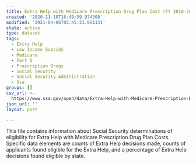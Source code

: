 ```yaml
---
title: Extra Help with Medicare Prescription Drug Plan Cost (FY 2010-2015)
created: '2020-11-10T16:49:59.974308'
modified: '2021-04-06T02:45:21.061131'
state: active
type: dataset
tags:
  - Extra Help
  - Low Income Subsidy
  - Medicare
  - Part D
  - Prescription Drugs
  - Social Security
  - Social Security Administration
  - Ssa
groups: []
csv_url: >-
  https://www.ssa.gov/open/data/Extra-Help-with-Medicare-Prescription-Drug-Plan-Cost.csv
json_url: ''
layout: post

---
```

This file contains information about Social Security determinations of eligibility for Extra Help with Medicare Prescription Drug Plan Costs.  Specific data elements are counts of Extra Help decisions made, counts of applicants found eligible for the Extra Help, and a percentage of Extra Help decisions found eligible by state.
